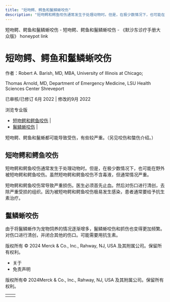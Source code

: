 ```yaml
---
title: "短吻鳄、鳄鱼和鬣鳞蜥咬伤"
description: "短吻鳄和鳄鱼咬伤通常发生于处理动物时。但是，在极少数情况下，也可能在野外被短吻鳄和鳄鱼咬伤。虽然短吻鳄和鳄鱼咬伤不含毒液，但通常情况严重。"
---
```


﻿短吻鳄、鳄鱼和鬣鳞蜥咬伤 \- 短吻鳄、鳄鱼和鬣鳞蜥咬伤 \- 《默沙东诊疗手册大众版》 honeypot link

# 短吻鳄、鳄鱼和鬣鳞蜥咬伤

作者：Robert A. Barish, MD, MBA, University of Illinois at Chicago;

Thomas Arnold, MD, Department of Emergency Medicine, LSU Health Sciences
Center Shreveport

已审核/已修订 6月 2022 \| 修改的9月 2022

浏览专业版

- [短吻鳄和鳄鱼咬伤](#短吻鳄和鳄鱼咬伤_v8548807_zh) \|
- [鬣鳞蜥咬伤](#鬣鳞蜥咬伤_v8548817_zh) \|

短吻鳄、鳄鱼和鬣蜥都可能导致受伤，有些较严重。（另见咬伤和螫伤介绍。）

## 短吻鳄和鳄鱼咬伤

短吻鳄和鳄鱼咬伤通常发生于处理动物时。但是，在极少数情况下，也可能在野外被短吻鳄和鳄鱼咬伤。虽然短吻鳄和鳄鱼咬伤不含毒液，但通常情况严重。

短吻鳄和鳄鱼咬伤常导致严重损伤。医生必须首先止血。然后对伤口进行清创，去除严重受损的组织。因为被短吻鳄和鳄鱼咬伤极易发生感染，患者通常要给予抗生素治疗。

## 鬣鳞蜥咬伤

由于将鬣鳞蜥作为宠物饲养的情况逐渐增多，鬣鳞蜥咬伤和抓伤也变得更加频繁。对伤口进行清创，并闭合其他的伤口。可能需要用抗生素。



版权所有 © 2024
Merck & Co., Inc., Rahway, NJ, USA 及其附属公司。保留所有权利。

- 关于
- 免责声明

版权所有© 2024Merck & Co., Inc., Rahway, NJ, USA 及其附属公司。保留所有权利。

|     |     |
| --- | --- |
|  |  |